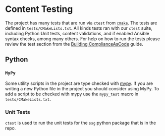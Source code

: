 # Content Testing

The project has many tests that are run via `ctest` from [`cmake`](https://cmake.org/).
The tests are defined in `tests/CMakeLists.txt`.
All kinds tests ran with our `ctest` suite, including Python Unit tests, content validations, and if enabled Ansible syntax checks, among many others.
For help on how to run the tests please review the test section from the [Building ComplianceAsCode](02_building_complianceascode) guide.

## Python

### `MyPy`

Some utility scripts in the project are type checked with [mypy](http://mypy-lang.org/).
If you are writing a new Python file in the project you should consider using MyPy.
To add a script to be checked with mypy use the `mypy_test` macro in `tests/CMakeLists.txt`.

### Unit Tests

`ctest` is used to run the unit tests for the `ssg` python package that is in the repo.
